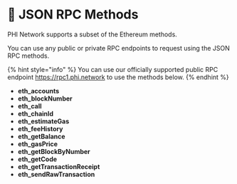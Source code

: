 # 👀 JSON RPC Methods

PHI Network supports a subset of the Ethereum methods.&#x20;

You can use any public or private RPC endpoints to request using the JSON RPC methods.

{% hint style="info" %}
You can use our officially supported public RPC endpoint https://rpc1.phi.network to use the methods below.
{% endhint %}

* ​**eth\_accounts​**
* **​eth\_blockNumber​**
* **​eth\_call​**
* **​eth\_chainId​**
* **​eth\_estimateGas​**
* **​eth\_feeHistory​**
* **​eth\_getBalance​**
* **​eth\_gasPrice​**
* **​eth\_getBlockByNumber​**
* **​eth\_getCode​**
* **​eth\_getTransactionReceipt​**
* **​eth\_sendRawTransaction​**

## &#x20;<a href="#error-codes" id="error-codes"></a>
